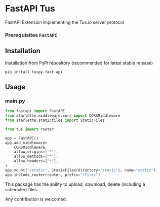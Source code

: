 # FastAPI Tus
FastAPI Extension implementing the Tus.io server protocol

### Prerequisites `FastAPI`

## Installation

Installation from PyPi repository (recommended for latest stable release)

```
pip install tuspy-fast-api
```

## Usage

### main.py

```python
from fastapi import FastAPI
from starlette.middleware.cors import CORSMiddleware
from starlette.staticfiles import StaticFiles

from tus import router

app = FastAPI()
app.add_middleware(
    CORSMiddleware,
    allow_origins=['*'],
    allow_methods=["*"],
    allow_headers=["*"],
)
app.mount("/static", StaticFiles(directory="static"), name="static")
app.include_router(router, prefix="/files")
```

This package has the ability to upload, download, delete (including a scheduler) files.

Any contribution is welcomed.
